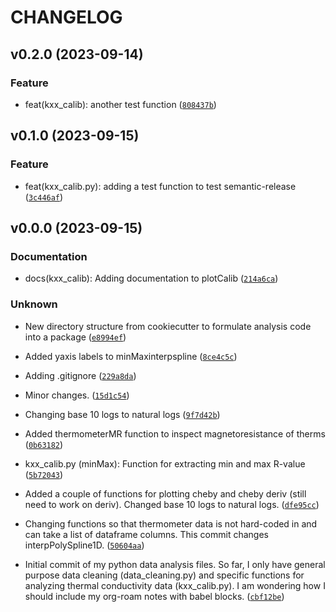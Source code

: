 # CHANGELOG



## v0.2.0 (2023-09-14)

### Feature

* feat(kxx_calib): another test function ([`808437b`](https://github.com/vikramnn/python-data-analysis/commit/808437b906dba47841f949e0c0f4ecee156b803f))


## v0.1.0 (2023-09-15)

### Feature

* feat(kxx_calib.py): adding a test function to test semantic-release ([`3c446af`](https://github.com/vikramnn/python-data-analysis/commit/3c446af9103f3ca1c5a68370aaf7601294e02ee1))


## v0.0.0 (2023-09-15)

### Documentation

* docs(kxx_calib): Adding documentation to plotCalib ([`214a6ca`](https://github.com/vikramnn/python-data-analysis/commit/214a6ca74e08d437b5bf1dc91ca4c2f3b8a134d4))

### Unknown

* New directory structure from cookiecutter to formulate analysis code
into a package ([`e8994ef`](https://github.com/vikramnn/python-data-analysis/commit/e8994ef95cf0d1e795a4ee6a5caf5ff453a71d90))

* Added yaxis labels to minMaxinterpspline ([`8ce4c5c`](https://github.com/vikramnn/python-data-analysis/commit/8ce4c5c6ec08d2ef11c7f4fb24b6bf41b9984e2b))

* Adding .gitignore ([`229a8da`](https://github.com/vikramnn/python-data-analysis/commit/229a8da2bc9ebadd5e630fb1c7c4f65ef4c21b92))

* Minor changes. ([`15d1c54`](https://github.com/vikramnn/python-data-analysis/commit/15d1c54965f5dde9bbe406d45a21ae86c1c5d126))

* Changing base 10 logs to natural logs ([`9f7d42b`](https://github.com/vikramnn/python-data-analysis/commit/9f7d42b7487bac2672ecbf2407357e1f17b5d99c))

* Added thermometerMR function to inspect magnetoresistance of therms ([`0b63182`](https://github.com/vikramnn/python-data-analysis/commit/0b63182e004728360d03dc80a2356adcbcfacf6f))

* kxx_calib.py (minMax): Function for extracting min and max R-value ([`5b72043`](https://github.com/vikramnn/python-data-analysis/commit/5b720438de262eaeaf8cf4cb6e983df5eb814452))

* Added a couple of functions for plotting cheby and cheby deriv (still need to work on deriv). Changed base 10 logs to natural logs. ([`dfe95cc`](https://github.com/vikramnn/python-data-analysis/commit/dfe95cc4d78b43110c1e21eb36242cd00116b9b3))

* Changing functions so that thermometer data is not hard-coded in and can take a list of dataframe columns. This commit changes interpPolySpline1D. ([`50604aa`](https://github.com/vikramnn/python-data-analysis/commit/50604aa2cbd0630fa8279aebb81f49de3dcf7b38))

* Initial commit of my python data analysis files. So far, I only have general purpose data cleaning (data_cleaning.py) and specific functions for analyzing thermal conductivity data (kxx_calib.py). I am wondering how I should include my org-roam notes with babel blocks. ([`cbf12be`](https://github.com/vikramnn/python-data-analysis/commit/cbf12be73b9d0cf6fb6194f180e21ec25450404d))
